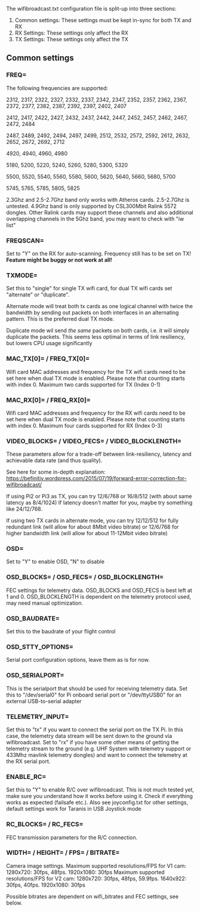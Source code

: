 The wifibroadcast.txt configuration file is split-up into three sections:

1. Common settings: These settings must be kept in-sync for both TX and RX
2. RX Settings: These settings only affect the RX
3. TX Settings: These settings only affect the TX


## Common settings

### FREQ=

The following frequencies are supported:

2312, 2317, 2322, 2327, 2332, 2337, 2342, 2347, 2352, 2357, 2362, 2367, 2372, 2377, 2382, 2387, 2392, 2397, 2402, 2407

2412, 2417, 2422, 2427, 2432, 2437, 2442, 2447, 2452, 2457, 2462, 2467, 2472, 2484

2487, 2489, 2492, 2494, 2497, 2499, 2512, 2532, 2572, 2592, 2612, 2632, 2652, 2672, 2692, 2712

4920, 4940, 4960, 4980

5180, 5200, 5220, 5240, 5260, 5280, 5300, 5320

5500, 5520, 5540, 5560, 5580, 5600, 5620, 5640, 5660, 5680, 5700

5745, 5765, 5785, 5805, 5825


2.3Ghz and 2.5-2.7Ghz band only works with Atheros cards. 2.5-2.7Ghz is untested. 4.9Ghz band is only supported by CSL300Mbit Ralink 5572 dongles. Other Ralink cards may support these channels and also additional overlapping channels in the 5Ghz band, you may want to check with "iw list"

### FREQSCAN=
 Set to "Y" on the RX for auto-scanning. Frequency still has to be set on TX! **Feature might be buggy or not work at all!**



### TXMODE=

Set this to "single" for single TX wifi card, for dual TX wifi cards set "alternate" or "duplicate". 

Alternate mode will treat both tx cards as one logical channel with twice the bandwidth by sending out packets on both  interfaces in an alternating pattern. This is the preferred dual TX mode.

Duplicate mode wil send _the same_ packets on both cards, i.e. it will simply duplicate the packets. This seems less optimal in terms of link resiliency, but lowers CPU usage significantly 



### MAC_TX[0]= / FREQ_TX[0]=
Wifi card MAC addresses and frequency for the TX wifi cards need to be set here when dual TX mode is enabled. Please note that counting starts with index 0. Maximum two cards supported for TX (Index 0-1)



### MAC_RX[0]= / FREQ_RX[0]=
Wifi card MAC addresses and frequency for the RX wifi cards need to be set here when dual TX mode is enabled. Please note that counting starts with index 0. Maximum four cards supported for RX (Index 0-3)


### VIDEO_BLOCKS= / VIDEO_FECS= / VIDEO_BLOCKLENGTH=
These parameters allow for a trade-off between link-resiliency, latency and achievable data rate (and thus quality).

See here for some in-depth explanation: https://befinitiv.wordpress.com/2015/07/19/forward-error-correction-for-wifibroadcast/

If using Pi2 or Pi3 as TX, you can try 12/6/768 or 16/8/512 (with about same latency as 8/4/1024) If latency doesn't matter for you, maybe try something like 24/12/768.

If using two TX cards in alternate mode, you can try 12/12/512 for fully redundant link (will allow for about 8Mbit video bitrate) or 12/6/768 for higher bandwidth link (will allow for about 11-12Mbit video bitrate)

### OSD=
Set to "Y" to enable OSD, "N" to disable

### OSD_BLOCKS= / OSD_FECS= / OSD_BLOCKLENGTH=
FEC settings for telemetry data. OSD_BLOCKS and OSD_FECS is best left at 1 and 0. OSD_BLOCKLENGTH is dependent on the telemetry protocol used, may need manual optimization.

### OSD_BAUDRATE=
Set this to the baudrate of your flight control

### OSD_STTY_OPTIONS=
Serial port configuration options, leave them as is for now.

### OSD_SERIALPORT=
This is the serialport that should be used for receiving telemetry data. Set this to "/dev/serial0" for Pi onboard serial port or "/dev/ttyUSB0" for an external USB-to-serial adapter

### TELEMETRY_INPUT=
Set this to "tx" if you want to connect the serial port on the TX Pi. In this case, the telemetry data stream will be sent down to the ground via wifibroadcast. Set to "rx" if you have some other means of getting the telemetry stream to the ground (e.g. UHF System with telemetry support or 433Mhz mavlink telemetry dongles) and want to connect the telemetry at the RX serial port.

### ENABLE_RC=
Set this to "Y" to enable R/C over wifibroadcast. This is not much tested yet, make sure you understand how it works before using it. Check if everything works as expected (failsafe etc.). Also see joyconfig.txt for other settings, default settings work for Taranis in USB Joystick mode

### RC_BLOCKS= / RC_FECS=
FEC transmission parameters for the R/C connection.


### WIDTH= / HEIGHT= / FPS= / BITRATE=
Camera image settings.
Maximum supported resolutions/FPS for V1 cam: 1280x720: 30fps, 48fps. 1920x1080: 30fps
Maximum supported resolutions/FPS for V2 cam: 1280x720: 30fps, 48fps, 59.9fps. 1640x922: 30fps, 40fps. 1920x1080: 30fps

Possible bitrates are dependent on wifi_bitrates and FEC settings, see below.